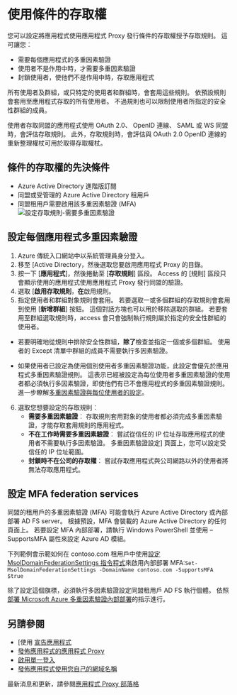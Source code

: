 <properties
    pageTitle="Azure AD 應用程式 Proxy 與發佈的應用程式的條件的存取權"
    description="說明如何設定條件的 access 應用程式發佈到遠端使用 Azure AD 應用程式 Proxy 存取。"
    services="active-directory"
    documentationCenter=""
    authors="kgremban"
    manager="femila"
    editor=""/>

<tags
    ms.service="active-directory"
    ms.workload="identity"
    ms.tgt_pltfrm="na"
    ms.devlang="na"
    ms.topic="article"
    ms.date="06/22/2016"
    ms.author="kgremban"/>

# <a name="working-with-conditional-access"></a>使用條件的存取權

您可以設定將應用程式使用應用程式 Proxy 發行條件的存取權授予存取規則。 這可讓您︰

- 需要每個應用程式的多重因素驗證
- 使用者不是作用中時，才需要多重因素驗證
- 封鎖使用者，使他們不是作用中時，存取應用程式

所有使用者及群組，或只特定的使用者和群組時，會套用這些規則。 依預設規則會套用至應用程式存取的所有使用者。 不過規則也可以限制使用者所指定的安全性群組的成員。  

使用者存取同盟的應用程式使用 OAuth 2.0、 OpenID 連線、 SAML 或 WS 同盟時，會評估存取規則。 此外，存取規則時，會評估與 OAuth 2.0 OpenID 連線的重新整理權杖可用於取得存取權杖。

## <a name="conditional-access-prerequisites"></a>條件的存取權的先決條件

- Azure Active Directory 進階版訂閱
- 同盟或受管理的 Azure Active Directory 租用戶
- 同盟租用戶需要啟用該多重因素驗證 (MFA)  
    ![設定存取規則-需要多重因素驗證](./media/active-directory-application-proxy-conditional-access/application-proxy-conditional-access.png)

## <a name="configure-per-application-multi-factor-authentication"></a>設定每個應用程式多重因素驗證
1. Azure 傳統入口網站中以系統管理員身分登入。
2. 移至 [Active Directory，然後選取您要啟用應用程式 Proxy 的目錄。
3. 按一下 [**應用程式**]，然後捲動至 [**存取規則**] 區段。 Access 的 [規則] 區段只會顯示使用的應用程式使用應用程式 Proxy 發行同盟的驗證。
4. 選取 [**啟用存取規則**，**在**啟用規則。
5. 指定使用者和群組對象規則會套用。 若要選取一或多個群組的存取規則會套用到使用 [**新增群組**] 按鈕。 這個對話方塊也可以用於移除選取的群組。  若要套用至群組選取規則時，access 會只會強制執行規則屬於指定的安全性群組的使用者。  

  - 若要明確地從規則中排除安全性群組，**除了**檢查並指定一個或多個群組。 使用者的 Except 清單中群組的成員不需要執行多因素驗證。  

  - 如果使用者已設定為使用個別使用者多重因素驗證功能，此設定會優先於應用程式多重因素驗證規則。 這表示已經被設定為每位使用者多重因素驗證的使用者都必須執行多因素驗證，即使他們有已不會應用程式的多重因素驗證規則。 進一步瞭解[多重因素驗證與每位使用者的設定](../multi-factor-authentication/multi-factor-authentication.md)。

6. 選取您想要設定的存取規則︰
    - **需要多重因素驗證**︰ 存取規則套用對象的使用者都必須完成多重因素驗證，才能存取套用規則的應用程式。
    - **不在工作時需要多重因素驗證**︰ 嘗試從信任的 IP 位址存取應用程式的使用者不需要執行多因素驗證。 多重因素驗證設定] 頁面上，您可以設定受信任的 IP 位址範圍。
    - **封鎖時不在公司的存取權**︰ 嘗試存取應用程式與公司網路以外的使用者將無法存取應用程式。


## <a name="configuring-mfa-for-federation-services"></a>設定 MFA federation services
同盟的租用戶的多重因素驗證 (MFA) 可能會執行 Azure Active Directory 或內部部署 AD FS server。 根據預設，MFA 會裝載的 Azure Active Directory 的任何頁面上。 若要設定 MFA 內部部署，請執行 Windows PowerShell 並使用 – SupportsMFA 屬性來設定 Azure AD 模組。

下列範例會示範如何在 contoso.com 租用戶中使用[設定 MsolDomainFederationSettings 指令程式](https://msdn.microsoft.com/library/azure/dn194088.aspx)來啟用內部部署 MFA:`Set-MsolDomainFederationSettings -DomainName contoso.com -SupportsMFA $true `

除了設定這個旗標，必須執行多因素驗證設定同盟租用戶 AD FS 執行個體。 依照[部署 Microsoft Azure 多重因素驗證內部部署](../multi-factor-authentication/multi-factor-authentication-get-started-server.md)的指示進行。


## <a name="see-also"></a>另請參閱

- [使用 [宣告應用程式](active-directory-application-proxy-claims-aware-apps.md)
- [發佈應用程式的應用程式 Proxy](active-directory-application-proxy-publish.md)
- [啟用單一登入](active-directory-application-proxy-sso-using-kcd.md)
- [發佈應用程式使用您自己的網域名稱](active-directory-application-proxy-custom-domains.md)

最新消息和更新，請參閱[應用程式 Proxy 部落格](http://blogs.technet.com/b/applicationproxyblog/)

